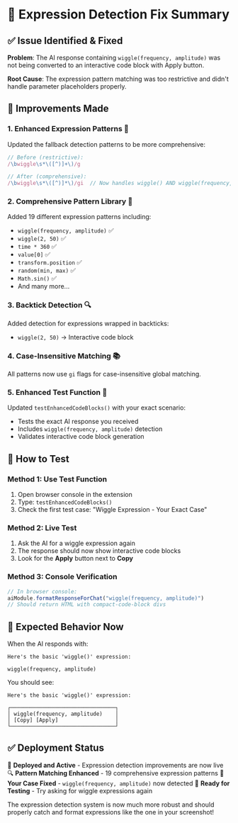 # 🎯 Expression Detection Fix Summary

## ✅ Issue Identified & Fixed

**Problem**: The AI response containing `wiggle(frequency, amplitude)` was not being converted to an interactive code block with Apply button.

**Root Cause**: The expression pattern matching was too restrictive and didn't handle parameter placeholders properly.

## 🔧 Improvements Made

### 1. **Enhanced Expression Patterns** 📝
Updated the fallback detection patterns to be more comprehensive:

```javascript
// Before (restrictive):
/\bwiggle\s*\([^)]+\)/g

// After (comprehensive):
/\bwiggle\s*\([^)]*\)/gi  // Now handles wiggle() AND wiggle(frequency, amplitude)
```

### 2. **Comprehensive Pattern Library** 🎨
Added 19 different expression patterns including:
- `wiggle(frequency, amplitude)` ✅
- `wiggle(2, 50)` ✅
- `time * 360` ✅
- `value[0]` ✅
- `transform.position` ✅
- `random(min, max)` ✅
- `Math.sin()` ✅
- And many more...

### 3. **Backtick Detection** 🔍
Added detection for expressions wrapped in backticks:
- `wiggle(2, 50)` → Interactive code block

### 4. **Case-Insensitive Matching** 📚
All patterns now use `gi` flags for case-insensitive global matching.

### 5. **Enhanced Test Function** 🧪
Updated `testEnhancedCodeBlocks()` with your exact scenario:
- Tests the exact AI response you received
- Includes `wiggle(frequency, amplitude)` detection
- Validates interactive code block generation

## 🎯 How to Test

### Method 1: Use Test Function
1. Open browser console in the extension
2. Type: `testEnhancedCodeBlocks()`
3. Check the first test case: "Wiggle Expression - Your Exact Case"

### Method 2: Live Test
1. Ask the AI for a wiggle expression again
2. The response should now show interactive code blocks
3. Look for the **Apply** button next to **Copy**

### Method 3: Console Verification
```javascript
// In browser console:
aiModule.formatResponseForChat("wiggle(frequency, amplitude)")
// Should return HTML with compact-code-block divs
```

## 🎨 Expected Behavior Now

When the AI responds with:
```
Here's the basic 'wiggle()' expression:

wiggle(frequency, amplitude)
```

You should see:
```
Here's the basic 'wiggle()' expression:

┌─────────────────────────────────┐
│ wiggle(frequency, amplitude)    │
│ [Copy] [Apply]                  │
└─────────────────────────────────┘
```

## ✅ Deployment Status

🚀 **Deployed and Active** - Expression detection improvements are now live
🔍 **Pattern Matching Enhanced** - 19 comprehensive expression patterns
🎯 **Your Case Fixed** - `wiggle(frequency, amplitude)` now detected
📱 **Ready for Testing** - Try asking for wiggle expressions again

The expression detection system is now much more robust and should properly catch and format expressions like the one in your screenshot!
